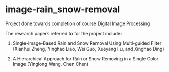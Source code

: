 # image-rain_snow-removal
Project done towards completion of course Digital Image Processing

The research papers referred to for the project include:
1) Single-Image-Based Rain and Snow Removal Using Multi-guided Filter (Xianhui Zheng, Yinghao Liao, Wei Guo, Xueyang Fu, and Xinghao Ding)

2) A Hierarchical Approach for Rain or Snow Removing in a Single Color Image (Yinglong Wang, Chen Chen)


